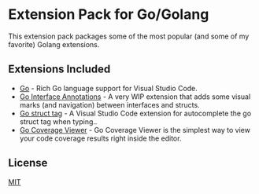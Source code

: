 # Extension Pack for Go/Golang

This extension pack packages some of the most popular (and some of my favorite) Golang extensions.

## Extensions Included

* [Go](https://marketplace.visualstudio.com/items?itemName=golang.Go) - Rich Go language support for Visual Studio Code.
* [Go Interface Annotations](https://marketplace.visualstudio.com/items?itemName=galkowskit.go-interface-annotations) - A very WIP extension that adds some visual marks (and navigation) between interfaces and structs.
* [Go struct tag](https://marketplace.visualstudio.com/items?itemName=liuchao.go-struct-tag) - A Visual Studio Code extension for autocomplete the go struct tag when typing..
* [Go Coverage Viewer](https://marketplace.visualstudio.com/items?itemName=defaltd.go-coverage-viewer) - Go Coverage Viewer is the simplest way to view your code coverage results right inside the editor.

## License

[MIT](https://github.com/lyonnee/go-vscode-pack/blob/master/LICENSE.txt)